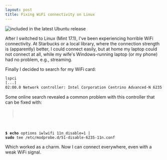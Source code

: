 ```yaml
---
layout: post
title: Fixing WiFi connectivity on Linux
---
```

![](http://imgs.xkcd.com/comics/zealous_autoconfig.png "included in the latest Ubuntu release")

After I switched to Linux (Mint 17.1), I've been experiencing horrible WiFi connectivity. At Starbucks or a local library, where the connection strength is (apparently) better, I could connect easily, but at home my laptop could not connect at all, while my wife's Windows-running laptop (or my phone) had no problem, e.g., streaming.

Finally I decided to search for my WiFi card:
``` bash
lspci
[...]
02:00.0 Network controller: Intel Corporation Centrino Advanced-N 6235 (rev 24)
```

Some online search revealed a common problem with this controller that can be fixed with:
> <code>
**$ echo** options iwlwifi 11n_disable=1 | **sudo** tee /etc/modprobe.d/51-disable-6235-11n.conf
</code>

Which worked as a charm. Now I can connect everywhere, even with a weak WiFi signal.